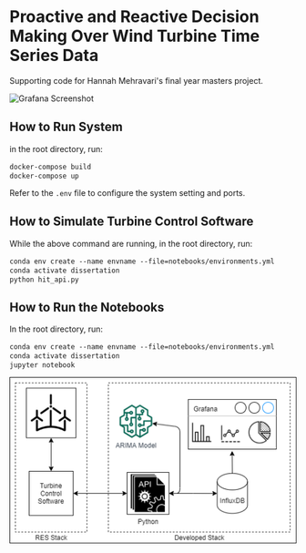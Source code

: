 # Proactive and Reactive Decision Making Over Wind Turbine Time Series Data

Supporting code for Hannah Mehravari's final year masters project.

![Grafana Screenshot](front_end.gif)

## How to Run System
in the root directory, run:
```
docker-compose build
docker-compose up
```
Refer to the `.env` file to configure the system setting and ports.

## How to Simulate Turbine Control Software
While the above command are running, in the root directory, run:
```
conda env create --name envname --file=notebooks/environments.yml
conda activate dissertation
python hit_api.py
```

## How to Run the Notebooks
In the root directory, run:
```
conda env create --name envname --file=notebooks/environments.yml
conda activate dissertation
jupyter notebook
```

![System Architecture](system_architecture.png)



